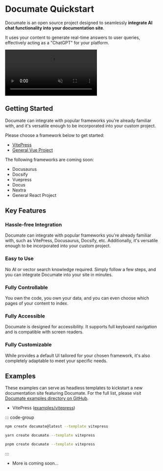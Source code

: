 # Documate Quickstart

Documate is an open source project designed to seamlessly __integrate AI chat functionality into your documentation site__.

It uses your content to generate real-time answers to user queries, effectively acting as a "ChatGPT" for your platform.

<div class="overflow-hidden rounded-lg shadow-lg max-w-lg mx-auto mt-6">
  <video autoplay loop muted playsinline class="translate-x-[1px] rounded-lg">
    <source src="/site-screen-record.webm" type="video/webm">
    <source src="/site-screen-record.mp4" type="video/mp4">
  </video>
</div>

## Getting Started

Documate can integrate with popular frameworks you're already familiar with, and it's versatile enough to be incorporated into your custom project.

Please choose a framework below to get started:

- [VitePress](/getting-started/vitepress)
- [General Vue Project](/getting-started/general-vue)

The following frameworks are coming soon:

- Docusaurus
- Docsify
- Vuepress
- Docus
- Nextra
- General React Project
## Key Features

### Hassle-free Integration

Documate can integrate with popular frameworks you're already familiar with, such as VitePress, Docusaurus, Docsify, etc. Additionally, it's versatile enough to be incorporated into your custom project.

### Easy to Use

No  AI or vector search knowledge required. Simply follow a few steps, and you can integrate Documate into your site in minutes.

### Fully Controllable

You own the code, you own your data, and you can even choose which pages of your content to index.

### Fully Accessible

Documate is designed for accessibility. It supports full keyboard navigation and is compatible with screen readers.

### Fully Customizable

While provides a default UI tailored for your chosen framework, it's also completely adaptable to meet your specific needs.

## Examples

These examples can serve as headless templates to kickstart a new documentation site featuring Documate. For the full list, please visit [Documate examples directory on GitHub](https://github.com/AirCodeLabs/documate/tree/main/examples).

- VitePress ([examples/vitepress](https://github.com/AirCodeLabs/documate/tree/main/examples/vitepress))

::: code-group

```bash [npm]
npm create documate@latest --template vitepress
```

```bash [yarn]
yarn create documate --template vitepress
```

```bash [pnpm]
pnpm create documate --template vitepress
```

:::

- More is coming soon...
